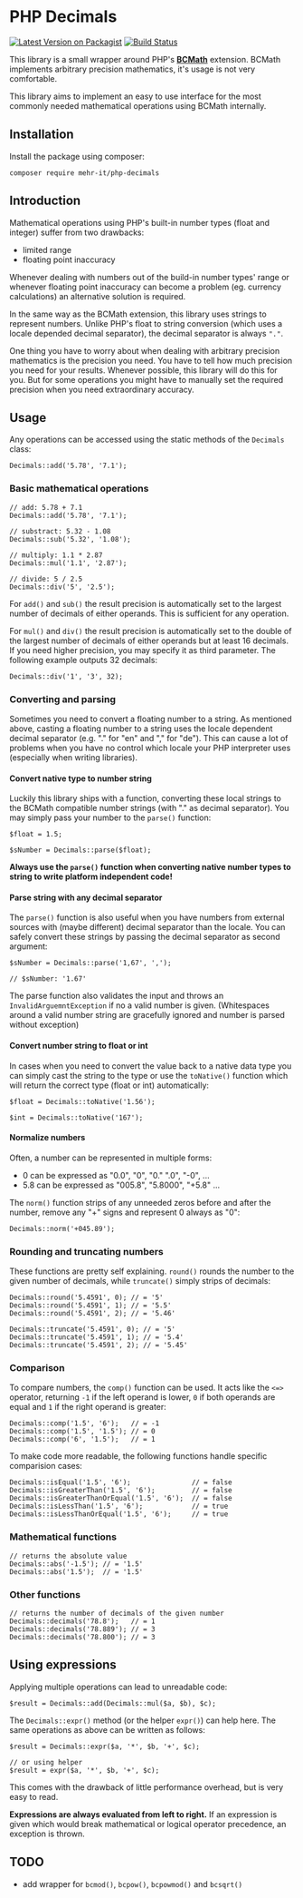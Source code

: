 # PHP Decimals
[![Latest Version on Packagist](https://img.shields.io/packagist/v/mehr-it/php-decimals.svg?style=flat-square)](https://packagist.org/packages/mehr-it/php-decimals)
[![Build Status](https://travis-ci.org/mehr-it/php-decimals.svg?branch=master)](https://travis-ci.org/mehr-it/php-decimals)

This library is a small wrapper around PHP's **[BCMath](https://www.php.net/manual/en/book.bc.php)** extension. BCMath 
implements arbitrary precision mathematics, it's usage is not very 
comfortable.

This library aims to implement an easy to use interface for the most commonly 
needed mathematical operations using BCMath internally.

## Installation

Install the package using composer:

    composer require mehr-it/php-decimals

## Introduction
Mathematical operations using PHP's built-in number types (float and integer)
suffer from two drawbacks:

* limited range
* floating point inaccuracy

Whenever dealing with numbers out of the build-in number types' range or 
whenever floating point inaccuracy can become a problem (eg. currency 
calculations) an alternative solution is required.

In the same way as the BCMath extension, this library uses strings to represent
numbers. Unlike PHP's float to string conversion (which uses a locale depended
decimal separator), the decimal separator is always `"."`.

One thing you have to worry about when dealing with arbitrary precision 
mathematics is the precision you need. You have to tell how much precision
you need for your results. Whenever possible, this library will do this for
you. But for some operations you might have to manually set the required 
precision when you need extraordinary accuracy.

## Usage

Any operations can be accessed using the static methods of the `Decimals` class:

    Decimals::add('5.78', '7.1');
    
### Basic mathematical operations

    // add: 5.78 + 7.1
    Decimals::add('5.78', '7.1');
    
    // substract: 5.32 - 1.08
    Decimals::sub('5.32', '1.08');
  
    // multiply: 1.1 * 2.87
    Decimals::mul('1.1', '2.87');
    
    // divide: 5 / 2.5
    Decimals::div('5', '2.5');
    
For `add()` and `sub()` the result precision is automatically set to the largest
number of decimals of either operands. This is sufficient for any operation.

For `mul()` and `div()` the result precision is  automatically set to the double
of the largest number of decimals of either operands but at least 16 decimals.
If you need higher precision, you may specify it as third parameter. The 
following example outputs 32 decimals:

    Decimals::div('1', '3', 32);
    
    
### Converting and parsing
Sometimes you need to convert a floating number to a string. As mentioned
above, casting a floating number to a string uses the locale dependent
decimal separator (e.g. "." for "en" and "," for "de"). This can cause a lot
of problems when you have no control which locale your PHP interpreter uses
(especially when writing libraries).


#### Convert native type to number string
Luckily this library ships with a function, converting these local strings to
the BCMath compatible number strings (with "." as decimal separator). You
may simply pass your number to the `parse()` function:

    $float = 1.5;
    
    $sNumber = Decimals::parse($float);
    
**Always use the `parse()` function when converting native number types
to string to write platform independent code!**

#### Parse string with any decimal separator
The `parse()` function is also useful when you have numbers from external 
sources with (maybe different) decimal separator than the locale. You can
safely convert these strings by passing the decimal separator as second
argument:

    $sNumber = Decimals::parse('1,67', ',');
    
    // $sNumber: '1.67'
    
The parse function also validates the input and throws an 
`InvalidArguemntException` if no a valid number is given. (Whitespaces around
a valid number string are gracefully ignored and number is parsed without
exception)
    
    
#### Convert number string to float or int
In cases when you need to convert the value back to a native data type you
can simply cast the string to the type or use the `toNative()` function
which will return the correct type (float or int) automatically:

    $float = Decimals::toNative('1.56'); 
    
    $int = Decimals::toNative('167'); 

#### Normalize numbers
Often, a number can be represented in multiple forms:

* 0 can be expressed as "0.0", "0", "0." ".0", "-0", ...
* 5.8 can be expressed as "005.8", "5.8000", "+5.8" ...

The `norm()` function strips of any unneeded zeros before and after the number,
remove any "+" signs and represent 0 always as "0":

    Decimals::norm('+045.89');
    
    
### Rounding and truncating numbers

These functions are pretty self explaining. `round()` rounds the number to
the given number of decimals, while `truncate()` simply strips of decimals:

    Decimals::round('5.4591', 0); // = '5'
    Decimals::round('5.4591', 1); // = '5.5'
    Decimals::round('5.4591', 2); // = '5.46'
    
    Decimals::truncate('5.4591', 0); // = '5'
    Decimals::truncate('5.4591', 1); // = '5.4'
    Decimals::truncate('5.4591', 2); // = '5.45'


### Comparison

To compare numbers, the `comp()` function can be used. It acts like the `<=>`
operator, returning `-1` if the left operand is lower, `0` if both operands
are equal and `1` if the right operand is greater:

    Decimals::comp('1.5', '6');   // = -1
    Decimals::comp('1.5', '1.5'); // = 0
    Decimals::comp('6', '1.5');   // = 1
    
To make code more readable, the following functions handle specific
comparision cases:

    Decimals::isEqual('1.5', '6');               // = false
    Decimals::isGreaterThan('1.5', '6');         // = false
    Decimals::isGreaterThanOrEqual('1.5', '6');  // = false
    Decimals::isLessThan('1.5', '6');            // = true
    Decimals::isLessThanOrEqual('1.5', '6');     // = true

    
### Mathematical functions

    // returns the absolute value
    Decimals::abs('-1.5'); // = '1.5'
    Decimals::abs('1.5');  // = '1.5'
    
### Other functions    

    // returns the number of decimals of the given number
    Decimals::decimals('78.8');   // = 1
    Decimals::decimals('78.889'); // = 3
    Decimals::decimals('78.800'); // = 3
 

## Using expressions
Applying multiple operations can lead to unreadable code:

    $result = Decimals::add(Decimals::mul($a, $b), $c);
    
The `Decimals::expr()` method (or the  helper `expr()`) can help here. The same operations
as above can be written as follows:

    $result = Decimals::expr($a, '*', $b, '+', $c);
    
    // or using helper
    $result = expr($a, '*', $b, '+', $c);
    
This comes with the drawback of little performance overhead, but is very easy to 
read.

**Expressions are always evaluated from left to right.** If an expression is given
which would break mathematical or logical operator precedence, an exception is thrown. 

    
 
## TODO

* add wrapper for `bcmod()`, `bcpow()`, `bcpowmod()` and `bcsqrt()`
